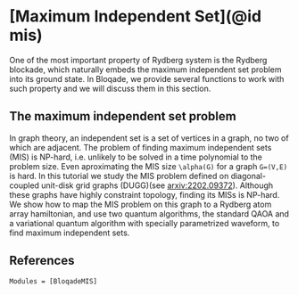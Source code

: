 # [Maximum Independent Set](@id mis)

One of the most important property of Rydberg system is the Rydberg blockade,
which naturally embeds the maximum independent set problem into its ground state. In Bloqade, we provide several functions to work with such property and we will discuss them in this section.

## The maximum independent set problem
In graph theory, an independent set is a set of vertices in a graph, no two of which are adjacent.
The problem of finding maximum independent sets (MIS) is NP-hard, i.e. unlikely to be solved in a time polynomial to the problem size.
Even aproximating the MIS size ``\alpha(G)`` for a graph ``G=(V,E)`` is hard.
In this tutorial we study the MIS problem defined on diagonal-coupled unit-disk grid graphs (DUGG)(see [arxiv:2202.09372](https://arxiv.org/abs/2202.09372)).
Although these graphs have highly constraint topology, finding its MISs is NP-hard.
We show how to map the MIS problem on this graph to a Rydberg atom array hamiltonian,
and use two quantum algorithms, the standard QAOA and a variational quantum algorithm with specially parametrized waveform, to find maximum independent sets.

## References

```@autodocs
Modules = [BloqadeMIS]
```
